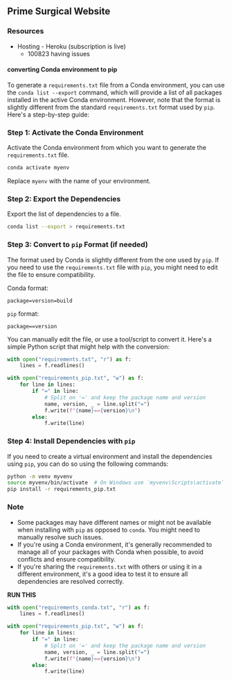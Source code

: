 ## Prime Surgical Website

### Resources

- Hosting - Heroku (subscription is live) 
  - 100823 having issues 

#### converting Conda environment to pip

To generate a `requirements.txt` file from a Conda environment, you can use the `conda list --export` command, which will provide a list of all packages installed in the active Conda environment. However, note that the format is slightly different from the standard `requirements.txt` format used by `pip`. Here's a step-by-step guide:

### Step 1: Activate the Conda Environment
Activate the Conda environment from which you want to generate the `requirements.txt` file.

```bash
conda activate myenv
```

Replace `myenv` with the name of your environment.

### Step 2: Export the Dependencies
Export the list of dependencies to a file.

```bash
conda list --export > requirements.txt
```

### Step 3: Convert to `pip` Format (if needed)
The format used by Conda is slightly different from the one used by `pip`. If you need to use the `requirements.txt` file with `pip`, you might need to edit the file to ensure compatibility.

Conda format:
```plaintext
package=version=build
```

`pip` format:
```plaintext
package==version
```

You can manually edit the file, or use a tool/script to convert it. Here's a simple Python script that might help with the conversion:

```python
with open("requirements.txt", "r") as f:
    lines = f.readlines()

with open("requirements_pip.txt", "w") as f:
    for line in lines:
        if "=" in line:
            # Split on '=' and keep the package name and version
            name, version, _ = line.split("=")
            f.write(f"{name}=={version}\n")
        else:
            f.write(line)
```

### Step 4: Install Dependencies with `pip`
If you need to create a virtual environment and install the dependencies using `pip`, you can do so using the following commands:

```bash
python -m venv myvenv
source myvenv/bin/activate  # On Windows use `myvenv\Scripts\activate`
pip install -r requirements_pip.txt
```

### Note
- Some packages may have different names or might not be available when installing with `pip` as opposed to `conda`. You might need to manually resolve such issues.
- If you're using a Conda environment, it's generally recommended to manage all of your packages with Conda when possible, to avoid conflicts and ensure compatibility.
- If you're sharing the `requirements.txt` with others or using it in a different environment, it's a good idea to test it to ensure all dependencies are resolved correctly.

**RUN THIS**

```python
with open("requirements_conda.txt", "r") as f:
    lines = f.readlines()

with open("requirements_pip.txt", "w") as f:
    for line in lines:
        if "=" in line:
            # Split on '=' and keep the package name and version
            name, version, _ = line.split("=")
            f.write(f"{name}=={version}\n")
        else:
            f.write(line)
```